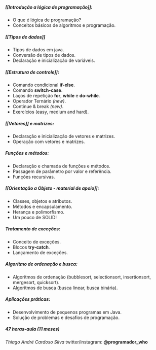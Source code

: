 ##### [[Introdução a lógica de programação]]:
* O que é lógica de programação?
* Conceitos básicos de algoritmos e programação.

##### [[Tipos de dados]]
* Tipos de dados em java.
* Conversão de tipos de dados.
* Declaração e inicialização de variáveis.

##### [[Estrutura de controle]]:
* Comando condicional **if-else**.
* Comando **switch-case**.
* Laços de repetição **for**, **while** e **do-while**.
* Operador Ternário *(new)*. 
* Continue & break *(new)*.
* Exercícios (easy, medium and hard).  

##### [[Vetores]] e matrizes:
* Declaração e inicialização de vetores e matrizes.
* Operação com vetores e matrizes.

##### Funções e métodos:
* Declaração e chamada de funções e métodos.
* Passagem de parâmetro por valor e referência.
* Funções recursivas.

##### [[Orientação a Objeto - material de apoio]]:
* Classes, objetos e atributos.
* Métodos e encapsulamento.
* Herança e polimorfismo.
* Um pouco de SOLID! 

##### Tratamento de exceções:
* Conceito de exceções.
* Blocos **try-catch**.
* Lançamento de exceções. 

##### Algoritmo de ordenação e busca:
* Algoritmos de ordenação (bubblesort, selectionsort, insertionsort, mergesort, quicksort).
* Algoritmos de busca (busca linear, busca binária).

##### Aplicações práticas:
* Desenvolvimento de pequenos programas em Java.
* Solução de problemas e desafios de programação.

##### 47 horas-aula (11 meses)

*Thiago André Cardoso Silva*
twitter/instagram: **@programador_who** 
